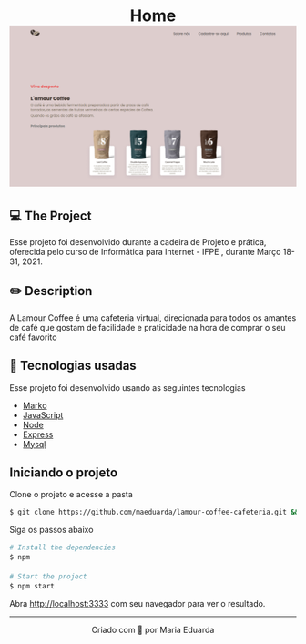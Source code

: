 <h1 align="center">
  Home
<img alt="Home" title="Home" src="home.png">
</h1>

## 💻 The Project

Esse projeto foi desenvolvido durante a cadeira de Projeto e prática, oferecida pelo curso de Informática para Internet - IFPE , durante Março 18-31, 2021. 

## ✏️ Description

A Lamour Coffee é uma cafeteria virtual, direcionada para todos os amantes de café que gostam de facilidade e praticidade na hora de comprar o seu café favorito

## 🧪 Tecnologias usadas

Esse projeto foi desenvolvido usando as seguintes tecnologias

- [Marko](https://markojs.com/)
- [JavaScript](https://developer.mozilla.org/pt-BR/docs/Web/JavaScript)
- [Node](https://nodejs.org/en/)
- [Express](https://expressjs.com/pt-br/)
- [Mysql](https://www.mysql.com/)

## Iniciando o projeto

Clone o projeto e acesse a pasta

```bash
$ git clone https://github.com/maeduarda/lamour-coffee-cafeteria.git && cd lamour-coffee-cafeteria
```


Siga os passos abaixo
```bash
# Install the dependencies
$ npm

# Start the project
$ npm start
```

Abra [http://localhost:3333](http://localhost:3333) com seu navegador para ver o resultado.

---
<p align="center">Criado com 💜 por Maria Eduarda</p>
 
